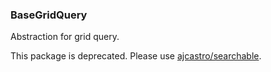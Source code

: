 ### BaseGridQuery

Abstraction for grid query.

This package is deprecated. Please use [ajcastro/searchable](https://github.com/ajcastro/searchable).
